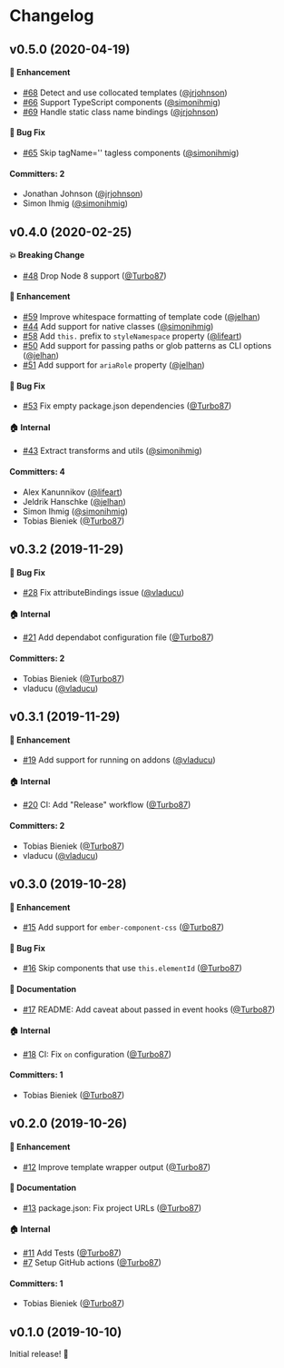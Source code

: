 # Changelog

## v0.5.0 (2020-04-19)

#### :rocket: Enhancement
* [#68](https://github.com/ember-codemods/tagless-ember-components-codemod/pull/68) Detect and use collocated templates ([@jrjohnson](https://github.com/jrjohnson))
* [#66](https://github.com/ember-codemods/tagless-ember-components-codemod/pull/66) Support TypeScript components ([@simonihmig](https://github.com/simonihmig))
* [#69](https://github.com/ember-codemods/tagless-ember-components-codemod/pull/69) Handle static class name bindings ([@jrjohnson](https://github.com/jrjohnson))

#### :bug: Bug Fix
* [#65](https://github.com/ember-codemods/tagless-ember-components-codemod/pull/65) Skip tagName='' tagless components ([@simonihmig](https://github.com/simonihmig))

#### Committers: 2
- Jonathan Johnson ([@jrjohnson](https://github.com/jrjohnson))
- Simon Ihmig ([@simonihmig](https://github.com/simonihmig))


## v0.4.0 (2020-02-25)

#### :boom: Breaking Change
* [#48](https://github.com/ember-codemods/tagless-ember-components-codemod/pull/48) Drop Node 8 support ([@Turbo87](https://github.com/Turbo87))

#### :rocket: Enhancement
* [#59](https://github.com/ember-codemods/tagless-ember-components-codemod/pull/59) Improve whitespace formatting of template code ([@jelhan](https://github.com/jelhan))
* [#44](https://github.com/ember-codemods/tagless-ember-components-codemod/pull/44) Add support for native classes ([@simonihmig](https://github.com/simonihmig))
* [#58](https://github.com/ember-codemods/tagless-ember-components-codemod/pull/58) Add `this.` prefix to `styleNamespace` property ([@lifeart](https://github.com/lifeart))
* [#50](https://github.com/ember-codemods/tagless-ember-components-codemod/pull/50) Add support for passing paths or glob patterns as CLI options ([@jelhan](https://github.com/jelhan))
* [#51](https://github.com/ember-codemods/tagless-ember-components-codemod/pull/51) Add support for `ariaRole` property ([@jelhan](https://github.com/jelhan))

#### :bug: Bug Fix
* [#53](https://github.com/ember-codemods/tagless-ember-components-codemod/pull/53) Fix empty package.json dependencies ([@Turbo87](https://github.com/Turbo87))

#### :house: Internal
* [#43](https://github.com/ember-codemods/tagless-ember-components-codemod/pull/43) Extract transforms and utils ([@simonihmig](https://github.com/simonihmig))

#### Committers: 4
- Alex Kanunnikov ([@lifeart](https://github.com/lifeart))
- Jeldrik Hanschke ([@jelhan](https://github.com/jelhan))
- Simon Ihmig ([@simonihmig](https://github.com/simonihmig))
- Tobias Bieniek ([@Turbo87](https://github.com/Turbo87))


## v0.3.2 (2019-11-29)

#### :bug: Bug Fix
* [#28](https://github.com/ember-codemods/tagless-ember-components-codemod/pull/28) Fix attributeBindings issue ([@vladucu](https://github.com/vladucu))

#### :house: Internal
* [#21](https://github.com/ember-codemods/tagless-ember-components-codemod/pull/21) Add dependabot configuration file ([@Turbo87](https://github.com/Turbo87))

#### Committers: 2
- Tobias Bieniek ([@Turbo87](https://github.com/Turbo87))
- vladucu ([@vladucu](https://github.com/vladucu))


## v0.3.1 (2019-11-29)

#### :rocket: Enhancement
* [#19](https://github.com/ember-codemods/tagless-ember-components-codemod/pull/19) Add support for running on addons ([@vladucu](https://github.com/vladucu))

#### :house: Internal
* [#20](https://github.com/ember-codemods/tagless-ember-components-codemod/pull/20) CI: Add "Release" workflow ([@Turbo87](https://github.com/Turbo87))

#### Committers: 2
- Tobias Bieniek ([@Turbo87](https://github.com/Turbo87))
- vladucu ([@vladucu](https://github.com/vladucu))


## v0.3.0 (2019-10-28)

#### :rocket: Enhancement
* [#15](https://github.com/ember-codemods/tagless-ember-components-codemod/pull/15) Add support for `ember-component-css` ([@Turbo87](https://github.com/Turbo87))

#### :bug: Bug Fix
* [#16](https://github.com/ember-codemods/tagless-ember-components-codemod/pull/16) Skip components that use `this.elementId` ([@Turbo87](https://github.com/Turbo87))

#### :memo: Documentation
* [#17](https://github.com/ember-codemods/tagless-ember-components-codemod/pull/17) README: Add caveat about passed in event hooks ([@Turbo87](https://github.com/Turbo87))

#### :house: Internal
* [#18](https://github.com/ember-codemods/tagless-ember-components-codemod/pull/18) CI: Fix `on` configuration ([@Turbo87](https://github.com/Turbo87))

#### Committers: 1
- Tobias Bieniek ([@Turbo87](https://github.com/Turbo87))


## v0.2.0 (2019-10-26)

#### :rocket: Enhancement
* [#12](https://github.com/ember-codemods/tagless-ember-components-codemod/pull/12) Improve template wrapper output ([@Turbo87](https://github.com/Turbo87))

#### :memo: Documentation
* [#13](https://github.com/ember-codemods/tagless-ember-components-codemod/pull/13) package.json: Fix project URLs ([@Turbo87](https://github.com/Turbo87))

#### :house: Internal
* [#11](https://github.com/ember-codemods/tagless-ember-components-codemod/pull/11) Add Tests ([@Turbo87](https://github.com/Turbo87))
* [#7](https://github.com/ember-codemods/tagless-ember-components-codemod/pull/7) Setup GitHub actions ([@Turbo87](https://github.com/Turbo87))

#### Committers: 1
- Tobias Bieniek ([@Turbo87](https://github.com/Turbo87))


## v0.1.0 (2019-10-10)

Initial release! 🎉
